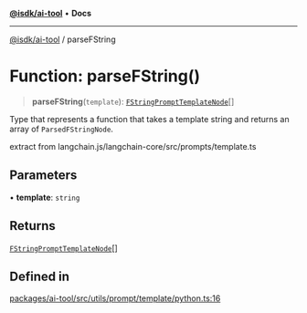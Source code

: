 [**@isdk/ai-tool**](../README.md) • **Docs**

***

[@isdk/ai-tool](../globals.md) / parseFString

# Function: parseFString()

> **parseFString**(`template`): [`FStringPromptTemplateNode`](../type-aliases/FStringPromptTemplateNode.md)[]

Type that represents a function that takes a template string and
returns an array of `ParsedFStringNode`.

extract from langchain.js/langchain-core/src/prompts/template.ts

## Parameters

• **template**: `string`

## Returns

[`FStringPromptTemplateNode`](../type-aliases/FStringPromptTemplateNode.md)[]

## Defined in

[packages/ai-tool/src/utils/prompt/template/python.ts:16](https://github.com/isdk/ai-tool.js/blob/fe6b47f429fb128627d2210e367fa914b891d314/src/utils/prompt/template/python.ts#L16)
